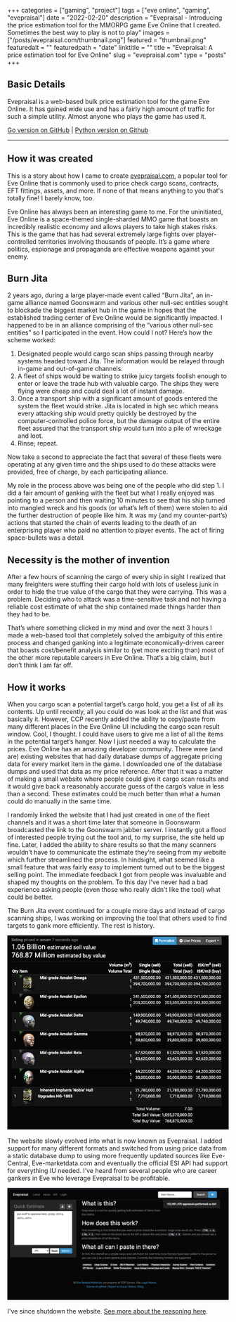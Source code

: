 +++
categories = ["gaming", "project"]
tags = ["eve online", "gaming", "evepraisal"]
date = "2022-02-20"
description = "Evepraisal - Introducing the price estimation tool for the MMORPG game Eve Online that I created. Sometimes the best way to play is not to play"
images = ["/posts/evepraisal.com/thumbnail.png"]
featured = "thumbnail.png"
featuredalt = ""
featuredpath = "date"
linktitle = ""
title = "Evepraisal: A price estimation tool for Eve Online"
slug = "evepraisal.com"
type = "posts"
+++

## Basic Details

Evepraisal is a web-based bulk price estimation tool for the game Eve Online. It has gained wide use and has a fairly high amount of traffic for such a simple utility. Almost anyone who plays the game has used it.

[Go version on GitHub](https://github.com/evepraisal/go-evepraisal) | [Python version on Github](https://github.com/evepraisal/python-evepraisal)

------------

## How it was created

This is a story about how I came to create [evepraisal.com](https://evepraisal.com), a popular tool for Eve Online that is commonly used to price check cargo scans, contracts, EFT fittings, assets, and more. If none of that means anything to you that's totally fine! I barely know, too.


Eve Online has always been an interesting game to me. For the uninitiated, Eve Online is a space-themed single-sharded MMO game that boasts an incredibly realistic economy and allows players to take high stakes risks. This is the game that has had several extremely large fights over player-controlled territories involving thousands of people. It’s a game where politics, espionage and propaganda are effective weapons against your enemy.

## Burn Jita

2 years ago, during a large player-made event called “Burn Jita”, an in-game alliance named Goonswarm and various other null-sec entities sought to blockade the biggest market hub in the game in hopes that the established trading center of Eve Online would be significantly impacted. I happened to be in an alliance comprising of the “various other null-sec entities” so I participated in the event. How could I not? Here’s how the scheme worked:

1. Designated people would cargo scan ships passing through nearby systems headed toward Jita. The information would be relayed through in-game and out-of-game channels.
2. A fleet of ships would be waiting to strike juicy targets foolish enough to enter or leave the trade hub with valuable cargo. The ships they were flying were cheap and could deal a lot of instant damage.
3. Once a transport ship with a significant amount of goods entered the system the fleet would strike. Jita is located in high sec which means every attacking ship would pretty quickly be destroyed by the computer-controlled police force, but the damage output of the entire fleet assured that the transport ship would turn into a pile of wreckage and loot.
4. Rinse; repeat.

Now take a second to appreciate the fact that several of these fleets were operating at any given time and the ships used to do these attacks were provided, free of charge, by each participating alliance.

My role in the process above was being one of the people who did step 1. I did a fair amount of ganking with the fleet but what I really enjoyed was pointing to a person and then waiting 10 minutes to see that his ship turned into mangled wreck and his goods (or what’s left of them) were stolen to aid the further destruction of people like him. It was my (and my counter-part’s) actions that started the chain of events leading to the death of an enterprising player who paid no attention to player events. The act of firing space-bullets was a detail.

## Necessity is the mother of invention

After a few hours of scanning the cargo of every ship in sight I realized that many freighters were stuffing their cargo hold with lots of useless junk in order to hide the true value of the cargo that they were carrying. This was a problem. Deciding who to attack was a time-sensitive task and not having a reliable cost estimate of what the ship contained made things harder than they had to be.

That’s where something clicked in my mind and over the next 3 hours I made a web-based tool that completely solved the ambiguity of this entire process and changed ganking into a legitimate economically-driven career that boasts cost/benefit analysis similar to (yet more exciting than) most of the other more reputable careers in Eve Online. That’s a big claim, but I don’t think I am far off.

## How it works

When you cargo scan a potential target’s cargo hold, you get a list of all its contents. Up until recently, all you could do was look at the list and that was basically it. However, CCP recently added the ability to copy/paste from many different places in the Eve Online UI including the cargo scan result window. Cool, I thought. I could have users to give me a list of all the items in the potential target’s hanger. Now I just needed a way to calculate the prices. Eve Online has an amazing developer community. There were (and are) existing websites that had daily database dumps of aggregate pricing data for every market item in the game. I downloaded one of the database dumps and used that data as my price reference. After that it was a matter of making a small website where people could give it cargo scan results and it would give back a reasonably accurate guess of the cargo’s value in less than a second. These estimates could be much better than what a human could do manually in the same time.

I randomly linked the website that I had just created in one of the fleet channels and it was a short time later that someone in Goonswarm broadcasted the link to the Goonswarm jabber server. I instantly got a flood of interested people trying out the tool and, to my surprise, the site held up fine. Later, I added the ability to share results so that the many scanners wouldn’t have to communicate the estimate they’re seeing from my website which further streamlined the process. In hindsight, what seemed like a small feature that was fairly easy to implement turned out to be the biggest selling point. The immediate feedback I got from people was invaluable and shaped my thoughts on the problem. To this day I’ve never had a bad experience asking people (even those who really didn’t like the tool) what could be better.

The Burn Jita event continued for a couple more days and instead of cargo scanning ships, I was working on improving the tool that others used to find targets to gank more efficiently. The rest is history.

![Screenshot of appraisal](screenshot_appraisal.png "Evepraisal")

The website slowly evolved into what is now known as Evepraisal. I added support for many different formats and switched from using price data from a static database dump to using more frequently updated sources like Eve-Central, Eve-marketdata.com and eventually the official ESI API had support for everything IU needed. I’ve heard from several people who are career gankers in Eve who leverage Evepraisal to be profitable.

![Screenshot of evepraisal.com homepage](screenshot_index.png "Evepraisal")

I've since shutdown the website. [See more about the reasoning here](/posts/goodbye-evepraisal/).